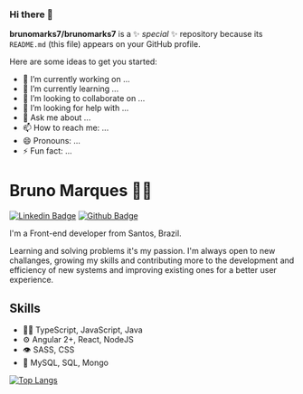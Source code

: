 ### Hi there 👋


**brunomarks7/brunomarks7** is a ✨ _special_ ✨ repository because its `README.md` (this file) appears on your GitHub profile.

Here are some ideas to get you started:

- 🔭 I’m currently working on ...
- 🌱 I’m currently learning ...
- 👯 I’m looking to collaborate on ...
- 🤔 I’m looking for help with ...
- 💬 Ask me about ...
- 📫 How to reach me: ...
- 😄 Pronouns: ...
- ⚡ Fun fact: ...


# Bruno Marques 👋🏻

[![Linkedin Badge](https://img.shields.io/badge/-LinkedIn-407bff?style=flat-square&labelColor=407bff&logo=Linkedin&logoColor=white&link=https://www.linkedin.com/in/brunomarks7/)](https://www.linkedin.com/in/brunomarks7/) [![Github Badge](https://img.shields.io/badge/-Github-407bff?style=flat-square&labelColor=407bff&logo=Github&logoColor=white&link=https://github.com/brunomarks7)](https://github.com/brunomarks7)

I'm a Front-end developer from Santos, Brazil. 

Learning and solving problems it's my passion. I'm always open to new challanges, growing my skills and contributing more to the development and efficiency of new systems and improving existing ones for a better user experience.


## Skills
-  👨‍💻  TypeScript, JavaScript, Java
-  ⚙️  Angular 2+, React, NodeJS
-  👁️  SASS, CSS
-  💽  MySQL, SQL, Mongo

[![Top Langs](https://github-readme-stats.vercel.app/api/top-langs/?username=alynevieira&theme=tokyonight&layout=compact)](https://github.com/anuraghazra/github-readme-stats)
